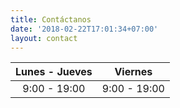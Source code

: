 ```yaml
---
title: Contáctanos
date: '2018-02-22T17:01:34+07:00'
layout: contact
---
```


| Lunes - Jueves |    Viernes   |
|:--------------:|:------------:|
|9:00 - 19:00   | 9:00 - 19:00 |

